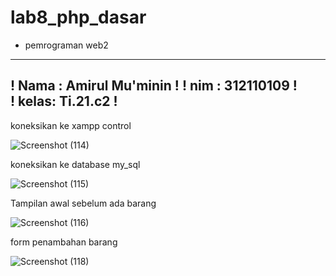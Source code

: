 # lab8_php_dasar

- pemrograman web2

----------------------------
!  Nama : Amirul Mu'minin  !
!  nim  : 312110109        !     
!  kelas: Ti.21.c2         !     
----------------------------

koneksikan ke xampp control

![Screenshot (114)](https://user-images.githubusercontent.com/116171779/227879697-8aae2cc0-16af-4919-934d-07b2091a2aed.png)

koneksikan ke database my_sql

![Screenshot (115)](https://user-images.githubusercontent.com/116171779/227879828-341d9815-4d21-4033-8d96-1f391c06cbf1.png)

Tampilan awal sebelum ada barang

![Screenshot (116)](https://user-images.githubusercontent.com/116171779/227879922-a80f783f-eb8b-4d11-9612-01da9ae97052.png)

form penambahan barang

![Screenshot (118)](https://user-images.githubusercontent.com/116171779/227880039-3e3f69f8-c675-4046-a8af-60a9472e2bd4.png)
